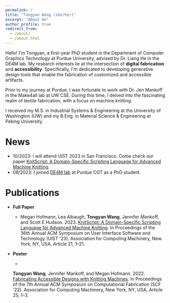 ```yaml
---
permalink: /
title: "Tongyan Wang (she/her)"
excerpt: "About me"
author_profile: true
redirect_from: 
  - /about/
  - /about.html
---
```

Hello! I'm Tongyan, a first-year PhD student in the Department of Computer Graphics Technology at Purdue University, advised by Dr. Liang He in the DE4M lab. My research interests lie at the intersection of **digital fabrication** and **accessibility**. Specifically, I'm dedicated to developing generative design tools that enable the fabrication of customized and accessible artifacts. 

Prior to my journey at Purdue, I was fortunate to work with Dr. Jen Mankoff in the Make4all lab at UW CSE. During this time, I delved into the fascinating realm of textile fabrication, with a focus on machine knitting.

I received my M.S. in Industrial Systems & Engineering at the University of Washington (UW) and my B.Eng. in Material Science & Engineering at Peking University.

News
======
+ 10/2023: I will attend UIST 2023 in San Francisco. Come check our paper [KnitScript: A Domain-Specific Scripting Language for Advanced Machine Knitting](https://dl.acm.org/doi/10.1145/3586183.3606789).
+ 08/2023: I joined [DE4M lab](https://www.de4m.xyz) at Purdue CGT as a PhD student.

Publications
======
+ **Full Paper**
  <!-- [KnitScript: A Domain-Specific Scripting Language for Advanced Machine Knitting](https://dl.acm.org/doi/10.1145/3586183.3606789) -->
  * Megan Hofmann, Lea Albaugh, **Tongyan Wang**, Jennifer Mankoff, and Scott E Hudson. 2023. [KnitScript: A Domain-Specific Scripting Language for Advanced Machine Knitting](https://dl.acm.org/doi/10.1145/3586183.3606789). In Proceedings of the 36th Annual ACM Symposium on User Interface Software and Technology (UIST '23). Association for Computing Machinery, New York, NY, USA, Article 21, 1–21.

+ **Poster**
  <!-- [Fabricating Accessible Designs with Knitting Machines](https://dl.acm.org/doi/pdf/10.1145/3559400.3565584) -->
  * 
  **Tongyan Wang**, Jennifer Mankoff, and Megan Hofmann. 2022. [Fabricating Accessible Designs with Knitting Machines](https://dl.acm.org/doi/pdf/10.1145/3559400.3565584). In Proceedings of the 7th Annual ACM Symposium on Computational Fabrication (SCF '22). Association for Computing Machinery, New York, NY, USA, Article 25, 1–3. 


<!-- Getting started
======
1. Register a GitHub account if you don't have one and confirm your e-mail (required!)
1. Fork [this repository](https://github.com/academicpages/academicpages.github.io) by clicking the "fork" button in the top right. 
1. Go to the repository's settings (rightmost item in the tabs that start with "Code", should be below "Unwatch"). Rename the repository "[your GitHub username].github.io", which will also be your website's URL.
1. Set site-wide configuration and create content & metadata (see below -- also see [this set of diffs](http://archive.is/3TPas) showing what files were changed to set up [an example site](https://getorg-testacct.github.io) for a user with the username "getorg-testacct")
1. Upload any files (like PDFs, .zip files, etc.) to the files/ directory. They will appear at https://[your GitHub username].github.io/files/example.pdf.  
1. Check status by going to the repository settings, in the "GitHub pages" section -->

<!-- Site-wide configuration
------
The main configuration file for the site is in the base directory in [_config.yml](https://github.com/academicpages/academicpages.github.io/blob/master/_config.yml), which defines the content in the sidebars and other site-wide features. You will need to replace the default variables with ones about yourself and your site's github repository. The configuration file for the top menu is in [_data/navigation.yml](https://github.com/academicpages/academicpages.github.io/blob/master/_data/navigation.yml). For example, if you don't have a portfolio or blog posts, you can remove those items from that navigation.yml file to remove them from the header.  -->

<!-- Create content & metadata
------
For site content, there is one markdown file for each type of content, which are stored in directories like _publications, _talks, _posts, _teaching, or _pages. For example, each talk is a markdown file in the [_talks directory](https://github.com/academicpages/academicpages.github.io/tree/master/_talks). At the top of each markdown file is structured data in YAML about the talk, which the theme will parse to do lots of cool stuff. The same structured data about a talk is used to generate the list of talks on the [Talks page](https://academicpages.github.io/talks), each [individual page](https://academicpages.github.io/talks/2012-03-01-talk-1) for specific talks, the talks section for the [CV page](https://academicpages.github.io/cv), and the [map of places you've given a talk](https://academicpages.github.io/talkmap.html) (if you run this [python file](https://github.com/academicpages/academicpages.github.io/blob/master/talkmap.py) or [Jupyter notebook](https://github.com/academicpages/academicpages.github.io/blob/master/talkmap.ipynb), which creates the HTML for the map based on the contents of the _talks directory). -->

<!-- **Markdown generator**

I have also created [a set of Jupyter notebooks](https://github.com/academicpages/academicpages.github.io/tree/master/markdown_generator
) that converts a CSV containing structured data about talks or presentations into individual markdown files that will be properly formatted for the academicpages template. The sample CSVs in that directory are the ones I used to create my own personal website at stuartgeiger.com. My usual workflow is that I keep a spreadsheet of my publications and talks, then run the code in these notebooks to generate the markdown files, then commit and push them to the GitHub repository.

How to edit your site's GitHub repository
------
Many people use a git client to create files on their local computer and then push them to GitHub's servers. If you are not familiar with git, you can directly edit these configuration and markdown files directly in the github.com interface. Navigate to a file (like [this one](https://github.com/academicpages/academicpages.github.io/blob/master/_talks/2012-03-01-talk-1.md) and click the pencil icon in the top right of the content preview (to the right of the "Raw | Blame | History" buttons). You can delete a file by clicking the trashcan icon to the right of the pencil icon. You can also create new files or upload files by navigating to a directory and clicking the "Create new file" or "Upload files" buttons. 

Example: editing a markdown file for a talk
![Editing a markdown file for a talk](/images/editing-talk.png)

For more info
------
More info about configuring academicpages can be found in [the guide](https://academicpages.github.io/markdown/). The [guides for the Minimal Mistakes theme](https://mmistakes.github.io/minimal-mistakes/docs/configuration/) (which this theme was forked from) might also be helpful. -->
